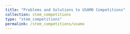 ```yaml
---
title: "Problems and Solutions to USAMO Competitions"
collection: stem_competitions
type: "stem_competitions"
permalink: /stem_competitions/usamo
---
```


